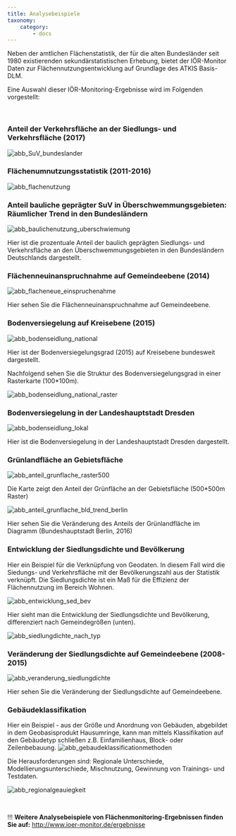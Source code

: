 ```yaml
---
title: Analysebeispiele
taxonomy:
    category:
        - docs
---
```


Neben der amtlichen Flächenstatistik, der für die alten Bundesländer seit 1980 existierenden sekundärstatistischen Erhebung, bietet der IÖR-Monitor Daten zur Flächennutzungsentwicklung auf Grundlage des ATKIS Basis-DLM.

Eine Auswahl dieser IÖR-Monitoring-Ergebnisse wird im Folgenden vorgestellt:

<br/>

### Anteil der Verkehrsfläche an der Siedlungs- und Verkehrsfläche (2017)

![abb_SuV_bundeslander](abb_SuV_bundeslander.png)


### Flächenumnutzungsstatistik (2011-2016)


![abb_flachenutzung](abb_flachenutzung.png)

### Anteil bauliche geprägter SuV  in Überschwemmungsgebieten: Räumlicher Trend in den Bundesländern

![abb_baulichenutzung_uberschwiemung](abb_baulichenutzung_uberschwiemung.png)

Hier ist die prozentuale Anteil der baulich geprägten Siedlungs- und Verkehrsfläche an den Überschwemmungsgebieten in den Bundesländern Deutschlands dargestellt.


### Flächenneuinanspruchnahme auf Gemeindeebene (2014)
![abb_flacheneue_einspruchenahme](abb_flacheneue_einspruchenahme.png)

Hier sehen Sie die Flächenneuinanspruchnahme auf Gemeindeebene.


### Bodenversiegelung auf Kreisebene (2015)
![abb_bodenseidlung_national](abb_bodenseidlung_national.png)

Hier ist der Bodenversiegelungsgrad (2015) auf Kreisebene bundesweit dargestellt.

Nachfolgend sehen Sie die Struktur des Bodenversiegelungsgrad in einer Rasterkarte (100*100m).

![abb_bodenseidlung_national_raster](abb_bodenseidlung_national_raster.png)

### Bodenversiegelung in der Landeshauptstadt Dresden
![abb_bodenseidlung_lokal](abb_bodenseidlung_lokal.png)

Hier ist die Bodenversiegelung in der Landeshauptstadt Dresden dargestellt.

### Grünlandfläche an Gebietsfläche
![abb_anteil_grunflache_raster500](abb_anteil_grunflache_raster500.png)

Die Karte zeigt den Anteil der Grünfläche an der Gebietsfläche (500*500m Raster)

![abb_anteil_grunflache_bld_trend_berlin](abb_anteil_grunflache_bld_trend_berlin.png)


Hier sehen Sie die Veränderung des Anteils der Grünlandfläche im Diagramm (Bundeshauptstadt Berlin, 2016)


### Entwicklung der Siedlungsdichte und Bevölkerung
Hier ein Beispiel für die Verknüpfung von Geodaten. In diesem Fall wird die Siedungs- und Verkehrsfläche mit der Bevölkerungszahl aus der Statistik verknüpft. Die Siedlungsdichte ist ein Maß für die Effizienz der Flächennutzung im Bereich Wohnen.

![abb_entwicklung_sed_bev](abb_entwicklung_sed_bev.png)

Hier sieht man die Entwicklung der Siedlungsdichte und Bevölkerung, differenziert nach Gemeindegrößen (unten).


![abb_siedlungdichte_nach_typ](abb_siedlungdichte_nach_typ.png)


### Veränderung der Siedlungsdichte auf Gemeindeebene (2008-2015)
![abb_veranderung_siedlungdichte](abb_veranderung_siedlungdichte.png)

Hier sehen Sie die Veränderung der Siedlungsdichte auf Gemeindeebene.
### Gebäudeklassifikation
Hier ein Beispiel - aus der Größe und Anordnung von Gebäuden, abgebildet in dem Geobasisprodukt Hausumringe, kann man mittels Klassifikation auf den Gebäudetyp schließen z.B. Einfamilienhaus, Block- oder Zeilenbebauung.
![abb_gebaudeklassificationmethoden](abb_gebaudeklassificationmethoden.png)

Die Herausforderungen sind: Regionale Unterschiede, Modellierungsunterschiede, Mischnutzung, Gewinnung von Trainings- und Testdaten.

![abb_regionalgeauiegkeit](abb_regionalgeauiegkeit.png)

<br/>

!!! **Weitere Analysebeispiele von Flächenmonitoring-Ergebnissen finden Sie auf:**  http://www.ioer-monitor.de/ergebnisse
